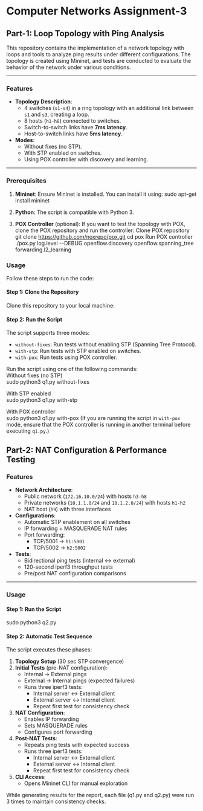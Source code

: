 # Computer Networks Assignment-3

## Part-1: Loop Topology with Ping Analysis

This repository contains the implementation of a network topology with loops and tools to analyze ping results under different configurations. The topology is created using Mininet, and tests are conducted to evaluate the behavior of the network under various conditions.

---

### Features

- **Topology Description**:
  - 4 switches (`s1-s4`) in a ring topology with an additional link between `s1` and `s3`, creating a loop.
  - 8 hosts (`h1-h8`) connected to switches.
  - Switch-to-switch links have **7ms latency**.
  - Host-to-switch links have **5ms latency**.
- **Modes**:
  - Without fixes (no STP).
  - With STP enabled on switches.
  - Using POX controller with discovery and learning.

---

### Prerequisites

1. **Mininet**: Ensure Mininet is installed. You can install it using:
sudo apt-get install mininet
2. **Python**: The script is compatible with Python 3.

3. **POX Controller** (optional): If you want to test the topology with POX, clone the POX repository and run the controller:
   Clone POX repository
   git clone https://github.com/noxrepo/pox.git
   cd pox
   Run POX controller
   ./pox.py log.level --DEBUG openflow.discovery openflow.spanning_tree forwarding.l2_learning

### Usage

Follow these steps to run the code:

#### Step 1: Clone the Repository
Clone this repository to your local machine:
#### Step 2: Run the Script
The script supports three modes:
- `without-fixes`: Run tests without enabling STP (Spanning Tree Protocol).
- `with-stp`: Run tests with STP enabled on switches.
- `with-pox`: Run tests using POX controller.

Run the script using one of the following commands:  
Without fixes (no STP)  
sudo python3 q1.py without-fixes

With STP enabled  
sudo python3 q1.py with-stp  

With POX controller  
sudo python3 q1.py with-pox (If you are running the script in `with-pox` mode, ensure that the POX controller is running in another terminal before executing `q1.py`.)


## Part-2: NAT Configuration & Performance Testing

### Features
- **Network Architecture**:
  - Public network (`172.16.10.0/24`) with hosts `h3-h8`
  - Private networks (`10.1.1.0/24` and `10.1.2.0/24`) with hosts `h1-h2`
  - NAT host (`h9`) with three interfaces
- **Configurations**:
  - Automatic STP enablement on all switches
  - IP forwarding + MASQUERADE NAT rules
  - Port forwarding:
    - TCP/5001 → `h1:5001`
    - TCP/5002 → `h2:5002`
- **Tests**:
  - Bidirectional ping tests (internal ↔ external)
  - 120-second iperf3 throughput tests
  - Pre/post NAT configuration comparisons

---

### Usage

#### Step 1: Run the Script
sudo python3 q2.py

#### Step 2: Automatic Test Sequence
The script executes these phases:
1. **Topology Setup** (30 sec STP convergence)
2. **Initial Tests** (pre-NAT configuration):
   - Internal → External pings
   - External → Internal pings (expected failures)
   - Runs three iperf3 tests:
     - Internal server ↔ External client
     - External server ↔ Internal client
     - Repeat first test for consistency check
3. **NAT Configuration**:
   - Enables IP forwarding
   - Sets MASQUERADE rules
   - Configures port forwarding
4. **Post-NAT Tests**:
   - Repeats ping tests with expected success
   - Runs three iperf3 tests:
     - Internal server ↔ External client
     - External server ↔ Internal client
     - Repeat first test for consistency check
5. **CLI Access**:
   - Opens Mininet CLI for manual exploration

While generating results for the report, each file (q1.py and q2.py) were run 3 times to maintain consistency checks.

